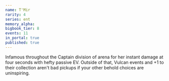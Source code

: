 ```yaml
---
name: T'Mir
rarity: 4
series: ent
memory_alpha:
bigbook_tier: 8
events: 11
in_portal: true
published: true
---
```


Infamous throughout the Captain division of arena for her instant damage at four seconds with hefty passive EV. Outside of that, Vulcan events and +1 to their collection aren't bad pickups if your other behold choices are uninspiring.
